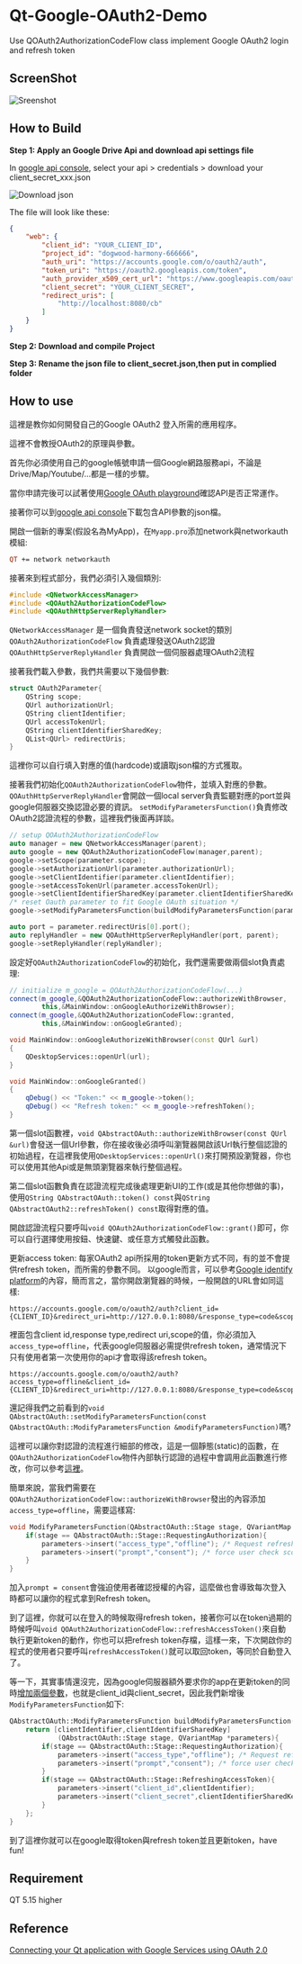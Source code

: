 # Qt-Google-OAuth2-Demo

Use QOAuth2AuthorizationCodeFlow class implement Google OAuth2 login and refresh token

## ScreenShot

![Sreenshot](ScreenShot.png)

## How to Build

**Step 1: Apply an Google Drive Api and download api settings file**

In [google api console][ref 1], select your api > credentials > download your client_secret_xxx.json

![Download json](Download%20client_secreat.png)

The file will look like these:

``` json
{
    "web": {
        "client_id": "YOUR_CLIENT_ID",
        "project_id": "dogwood-harmony-666666",
        "auth_uri": "https://accounts.google.com/o/oauth2/auth",
        "token_uri": "https://oauth2.googleapis.com/token",
        "auth_provider_x509_cert_url": "https://www.googleapis.com/oauth2/v1/certs",
        "client_secret": "YOUR_CLIENT_SECRET",
        "redirect_uris": [
            "http://localhost:8080/cb"
        ]
    }
}
```

**Step 2: Download and compile Project**

**Step 3: Rename the json file to client_secret.json,then put in complied folder**

## How to use

這裡是教你如何開發自己的Google OAuth2 登入所需的應用程序。

這裡不會教授OAuth2的原理與參數。

首先你必須使用自己的google帳號申請一個Google網路服務api，不論是Drive/Map/Youtube/...都是一樣的步驟。

當你申請完後可以試著使用[Google OAuth playground][ref 2]確認API是否正常運作。

接著你可以到[google api console][ref 1]下載包含API參數的json檔。

開啟一個新的專案(假設名為MyApp)，在`Myapp.pro`添加network與networkauth模組:

``` pro
QT += network networkauth
```

接著來到程式部分，我們必須引入幾個類別:

``` c++
#include <QNetworkAccessManager>
#include <QOAuth2AuthorizationCodeFlow>
#include <QOAuthHttpServerReplyHandler>
```

`QNetworkAccessManager` 是一個負責發送network socket的類別
`QOAuth2AuthorizationCodeFlow` 負責處理發送OAuth2認證
`QOAuthHttpServerReplyHandler` 負責開啟一個伺服器處理OAuth2流程

接著我們載入參數，我們共需要以下幾個參數:

```c++
struct OAuth2Parameter{
    QString scope;
    QUrl authorizationUrl;
    QString clientIdentifier;
    QUrl accessTokenUrl;
    QString clientIdentifierSharedKey;
    QList<QUrl> redirectUris;
}
```

這裡你可以自行填入對應的值(hardcode)或讀取json檔的方式獲取。

接著我們初始化`QOAuth2AuthorizationCodeFlow`物件，並填入對應的參數。
`QOAuthHttpServerReplyHandler`會開啟一個local server負責監聽對應的port並與google伺服器交換認證必要的資訊。
`setModifyParametersFunction()`負責修改OAuth2認證流程的參數，這裡我們後面再詳談。

``` c++
// setup QOAuth2AuthorizationCodeFlow
auto manager = new QNetworkAccessManager(parent);
auto google = new QOAuth2AuthorizationCodeFlow(manager,parent);
google->setScope(parameter.scope);
google->setAuthorizationUrl(parameter.authorizationUrl);
google->setClientIdentifier(parameter.clientIdentifier);
google->setAccessTokenUrl(parameter.accessTokenUrl);
google->setClientIdentifierSharedKey(parameter.clientIdentifierSharedKey);
/* reset Oauth parameter to fit Google OAuth situation */
google->setModifyParametersFunction(buildModifyParametersFunction(parameter.clientIdentifier,parameter.clientIdentifierSharedKey));

auto port = parameter.redirectUris[0].port();
auto replyHandler = new QOAuthHttpServerReplyHandler(port, parent);
google->setReplyHandler(replyHandler);
```

設定好`QOAuth2AuthorizationCodeFlow`的初始化，我們還需要做兩個slot負責處理:

``` c++
// initialize m_google = QOAuth2AuthorizationCodeFlow(...)
connect(m_google,&QOAuth2AuthorizationCodeFlow::authorizeWithBrowser,
        this,&MainWindow::onGoogleAuthorizeWithBrowser);
connect(m_google,&QOAuth2AuthorizationCodeFlow::granted,
        this,&MainWindow::onGoogleGranted);

void MainWindow::onGoogleAuthorizeWithBrowser(const QUrl &url)
{
    QDesktopServices::openUrl(url);
}

void MainWindow::onGoogleGranted()
{
    qDebug() << "Token:" << m_google->token();
    qDebug() << "Refresh token:" << m_google->refreshToken();
}
```

第一個slot函數裡，`void QAbstractOAuth::authorizeWithBrowser(const QUrl &url)`會發送一個Url參數，你在接收後必須呼叫瀏覽器開啟該Url執行整個認證的初始過程，在這裡我使用`QDesktopServices::openUrl()`來打開預設瀏覽器，你也可以使用其他Api或是無頭瀏覽器來執行整個過程。

第二個slot函數負責在認證流程完成後處理更新UI的工作(或是其他你想做的事)，使用`QString QAbstractOAuth::token() const`與`QString QAbstractOAuth2::refreshToken() const`取得對應的值。

開啟認證流程只要呼叫`void QOAuth2AuthorizationCodeFlow::grant()`即可，你可以自行選擇使用按鈕、快速鍵、或任意方式觸發此函數。

更新access token:
每家OAuth2 api所採用的token更新方式不同，有的並不會提供refresh token，而所需的參數不同。
以google而言，可以參考[Google identify platform][ref 3]的內容，簡而言之，當你開啟瀏覽器的時候，一般開啟的URL會如同這樣:

```
https://accounts.google.com/o/oauth2/auth?client_id={CLIENT_ID}&redirect_uri=http://127.0.0.1:8080/&response_type=code&scope=https://www.googleapis.com/auth/drive.file&state=aXDt5ZMJ
```

裡面包含client id,response type,redirect uri,scope的值，你必須加入`access_type=offline`，代表google伺服器必需提供refresh token，通常情況下只有使用者第一次使用你的api才會取得該refresh token。

``` 
https://accounts.google.com/o/oauth2/auth?access_type=offline&client_id={CLIENT_ID}&redirect_uri=http://127.0.0.1:8080/&response_type=code&scope=https://www.googleapis.com/auth/drive.file&state=aXDt5ZMJ
```

還記得我們之前看到的`void QAbstractOAuth::setModifyParametersFunction(const QAbstractOAuth::ModifyParametersFunction &modifyParametersFunction)`嗎?

這裡可以讓你對認證的流程進行細部的修改，這是一個靜態(static)的函數，在`QOAuth2AuthorizationCodeFlow`物件內部執行認證的過程中會調用此函數進行修改，你可以參考[這裡][ref 4]。

簡單來說，當我們需要在`QOAuth2AuthorizationCodeFlow::authorizeWithBrowser`發出的內容添加`access_type=offline`，需要這樣寫:

``` c++
void ModifyParametersFunction(QAbstractOAuth::Stage stage, QVariantMap *parameters){
    if(stage == QAbstractOAuth::Stage::RequestingAuthorization){
        parameters->insert("access_type","offline"); /* Request refresh token*/
        parameters->insert("prompt","consent"); /* force user check scope again */
    }
}
```

加入`prompt = consent`會強迫使用者確認授權的內容，這麼做也會導致每次登入時都可以讓你的程式拿到Refresh token。

到了這裡，你就可以在登入的時候取得refresh token，接著你可以在token過期的時候呼叫`void QOAuth2AuthorizationCodeFlow::refreshAccessToken()`來自動執行更新token的動作，你也可以把refresh token存檔，這樣一來，下次開啟你的程式的使用者只要呼叫`refreshAccessToken()`就可以取回token，等同於自動登入了。

等一下，其實事情還沒完，因為google伺服器額外要求你的app在更新token的同時[增加兩個參數][ref 5]，也就是client_id與client_secret，因此我們新增後`ModifyParametersFunction`如下:

``` c++
QAbstractOAuth::ModifyParametersFunction buildModifyParametersFunction(QUrl clientIdentifier,QUrl clientIdentifierSharedKey){
    return [clientIdentifier,clientIdentifierSharedKey]
            (QAbstractOAuth::Stage stage, QVariantMap *parameters){
        if(stage == QAbstractOAuth::Stage::RequestingAuthorization){
            parameters->insert("access_type","offline"); /* Request refresh token*/
            parameters->insert("prompt","consent"); /* force user check scope again */
        }
        if(stage == QAbstractOAuth::Stage::RefreshingAccessToken){
            parameters->insert("client_id",clientIdentifier);
            parameters->insert("client_secret",clientIdentifierSharedKey);
        }
    };
}
```

到了這裡你就可以在google取得token與refresh token並且更新token，have fun!

## Requirement

QT 5.15 higher

## Reference

[Connecting your Qt application with Google Services using OAuth 2.0](https://www.qt.io/blog/2017/01/25/connecting-qt-application-google-services-using-oauth-2-0)

[ref 1]:    https://console.developers.google.com/
[ref 2]:    https://developers.google.com/oauthplayground/
[ref 3]:    https://developers.google.com/identity/protocols/oauth2/web-server#creatingclient
[ref 4]:    https://doc.qt.io/qt-5/qabstractoauth.html#modifyParametersFunction
[ref 5]:    https://developers.google.com/identity/protocols/oauth2/web-server#offline